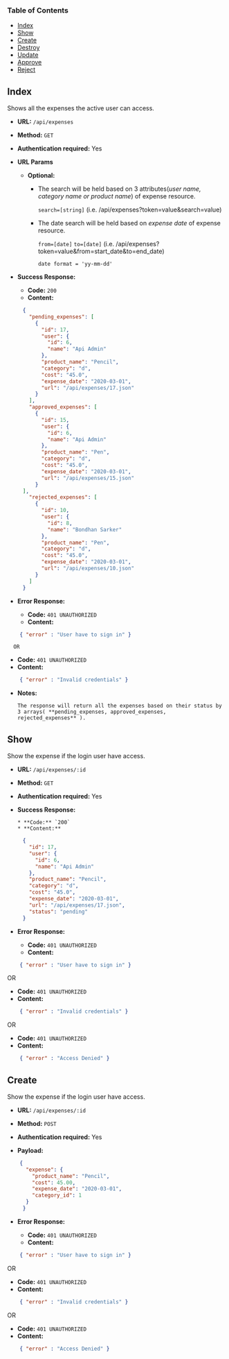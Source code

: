 ### Table of Contents
* [Index](#markdown-header-index)
* [Show](#markdown-header-show)
* [Create](#markdown-header-create)
* [Destroy](#compatibility)
* [Update](#notes-and-miscellaneous)
* [Approve](#building-the-extension-bundles)
* [Reject](#next-steps)


## Index

Shows all the expenses the active user can access.

* **URL:** `/api/expenses`

* **Method:**  `GET` 
  
* **Authentication required:**  Yes
  
+  **URL Params**
  
     * **Optional:**
   
        * The search will be held based on 3 attributes(*user name, category name or product name*) of expense resource.
   
           `search=[string]` (i.e. /api/expenses?token=value&search=value)
      
        * The date search will be held based on *expense date* of expense resource.
      
           `from=[date]`  `to=[date]` (i.e. /api/expenses?token=value&from=start_date&to=end_date)
          
           `date format = 'yy-mm-dd'`
   
   
* **Success Response:**
  
    * **Code:** `200`
    * **Content:** 
    
```json 
     {
       "pending_expenses": [
         {
           "id": 17,
           "user": {
             "id": 6,
             "name": "Api Admin"
           },
           "product_name": "Pencil",
           "category": "d",
           "cost": "45.0",
           "expense_date": "2020-03-01",
           "url": "/api/expenses/17.json"
         }
       ],
       "approved_expenses": [
         {
           "id": 15,
           "user": {
             "id": 6,
             "name": "Api Admin"
           },
           "product_name": "Pen",
           "category": "d",
           "cost": "45.0",
           "expense_date": "2020-03-01",
           "url": "/api/expenses/15.json"
         }
     ],
       "rejected_expenses": [
         {
           "id": 10,
           "user": {
             "id": 8,
             "name": "Bondhan Sarker"
           },
           "product_name": "Pen",
           "category": "d",
           "cost": "45.0",
           "expense_date": "2020-03-01",
           "url": "/api/expenses/10.json"
         }
       ]
     }
```
 
+ **Error Response:**

  * **Code:** `401 UNAUTHORIZED` 
  * **Content:** 
```json
    { "error" : "User have to sign in" }
```
      OR

  * **Code:** `401 UNAUTHORIZED`
  * **Content:**
```json
    { "error" : "Invalid credentials" }
```

* **Notes:**

      The response will return all the expenses based on their status by 3 arrays( **pending_expenses, approved_expenses, rejected_expenses** ).
  
  
## Show

Show the expense if the login user have access.

* **URL:** `/api/expenses/:id`

* **Method:**  `GET` 
  
* **Authentication required:**  Yes
  
* **Success Response:**
  
      * **Code:** `200`
      * **Content:** 
    
```json 
     {
       "id": 17,
       "user": {
         "id": 6,
         "name": "Api Admin"
       },
       "product_name": "Pencil",
       "category": "d",
       "cost": "45.0",
       "expense_date": "2020-03-01",
       "url": "/api/expenses/17.json",
       "status": "pending"
     }
```
 
+ **Error Response:**

  * **Code:** `401 UNAUTHORIZED` 
  * **Content:** 
```json
    { "error" : "User have to sign in" }
```

   OR
   
  * **Code:** `401 UNAUTHORIZED`
  * **Content:** 
```json
    { "error" : "Invalid credentials" }
```
      
  OR

  * **Code:** `401 UNAUTHORIZED`
  * **Content:** 
```json
    { "error" : "Access Denied" }
```

## Create

Show the expense if the login user have access.

* **URL:** `/api/expenses/:id`

* **Method:**  `POST` 
  
* **Authentication required:**  Yes
  
* **Payload:**
     
```json
    {
      "expense": {
        "product_name": "Pencil",
        "cost": 45.00,
        "expense_date": "2020-03-01",
        "category_id": 1
      }
     }
```
 
+ **Error Response:**

  * **Code:** `401 UNAUTHORIZED` 
  * **Content:** 
```json
    { "error" : "User have to sign in" }
```
  OR

  * **Code:** `401 UNAUTHORIZED`
  * **Content:** 
```json
    { "error" : "Invalid credentials" }
```
  OR
          
  * **Code:** `401 UNAUTHORIZED`
  * **Content:** 
```json
    { "error" : "Access Denied" }
```


  